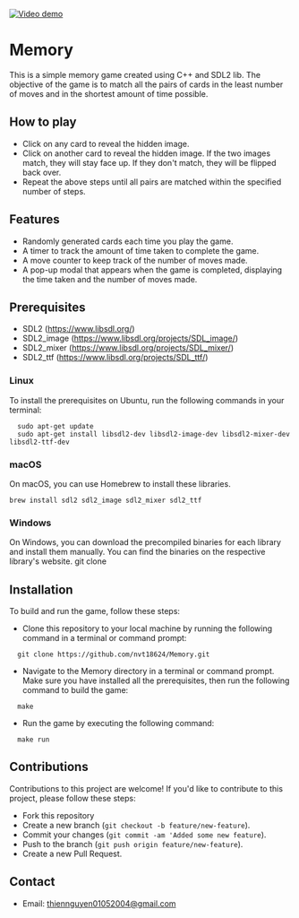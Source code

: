 [![Video demo](https://img.youtube.com/vi/VIDEO_ID/0.jpg)](https://youtube.com/shorts/IVZt1hyKuTI?feature=share)

# Memory
This is a simple memory game created using C++ and SDL2 lib. The objective of the game is to match all the pairs of cards in the least number of moves and in the shortest amount of time possible.
## How to play
+ Click on any card to reveal the hidden image.
+ Click on another card to reveal the hidden image. If the two images match, they will stay face up. If they don't match, they will be flipped back over.
+ Repeat the above steps until all pairs are matched within the specified number of steps.
## Features
+ Randomly generated cards each time you play the game.
+ A timer to track the amount of time taken to complete the game.
+ A move counter to keep track of the number of moves made.
+ A pop-up modal that appears when the game is completed, displaying the time taken and the number of moves made.
## Prerequisites
+ SDL2 (https://www.libsdl.org/)
+ SDL2_image (https://www.libsdl.org/projects/SDL_image/)
+ SDL2_mixer (https://www.libsdl.org/projects/SDL_mixer/)
+ SDL2_ttf (https://www.libsdl.org/projects/SDL_ttf/)
### Linux
To install the prerequisites on Ubuntu, run the following commands in your terminal:
```
  sudo apt-get update
  sudo apt-get install libsdl2-dev libsdl2-image-dev libsdl2-mixer-dev libsdl2-ttf-dev
 ```
 ### macOS
 On macOS, you can use Homebrew to install these libraries.
 ```
 brew install sdl2 sdl2_image sdl2_mixer sdl2_ttf
 ```
### Windows
On Windows, you can download the precompiled binaries for each library and install them manually. You can find the binaries on the respective library's website.
git clone
## Installation
To build and run the game, follow these steps:
+ Clone this repository to your local machine by running the following command in a terminal or command prompt: 
``` 
  git clone https://github.com/nvt18624/Memory.git 
```
+ Navigate to the Memory directory in a terminal or command prompt. Make sure you have installed all the prerequisites, then run the following command to build the game:
``` 
  make
  ```
+ Run the game by executing the following command:
```
  make run
  ```
## Contributions
Contributions to this project are welcome! If you'd like to contribute to this project, please follow these steps:
+ Fork this repository
+ Create a new branch (`git checkout -b feature/new-feature`).
+ Commit your changes (`git commit -am 'Added some new feature`).
+ Push to the branch (`git push origin feature/new-feature`).
+ Create a new Pull Request.
## Contact
+ Email: thiennguyen01052004@gmail.com
